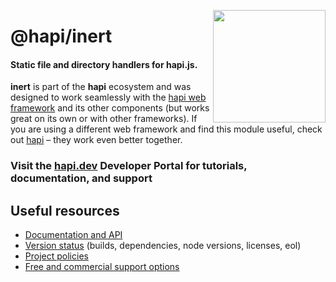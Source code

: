 <a href="https://hapi.dev"><img src="https://raw.githubusercontent.com/hapijs/assets/master/images/family.png" width="180px" align="right" /></a>

# @hapi/inert

#### Static file and directory handlers for hapi.js.

**inert** is part of the **hapi** ecosystem and was designed to work seamlessly with the [hapi web framework](https://hapi.dev) and its other components (but works great on its own or with other frameworks). If you are using a different web framework and find this module useful, check out [hapi](https://hapi.dev) – they work even better together.

### Visit the [hapi.dev](https://hapi.dev) Developer Portal for tutorials, documentation, and support

## Useful resources

- [Documentation and API](https://hapi.dev/family/inert/)
- [Version status](https://hapi.dev/resources/status/#inert) (builds, dependencies, node versions, licenses, eol)
- [Project policies](https://hapi.dev/policies/)
- [Free and commercial support options](https://hapi.dev/support/)
